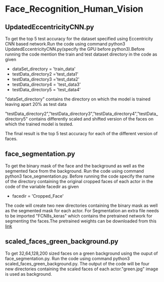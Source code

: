 # Face_Recognition_Human_Vision

## UpdatedEccentricityCNN.py 
To get the top 5 test accuracy for the dataset specified using Eccentricity CNN based network.Run the code using command python3 UpdatedEccentricityCNN.py(specify the GPU before python3).Before running the code mention the train and test dataset directory in the code as given
- dataSet_directory = 'train_data'
- testData_directory2 ='test_data1'
- testData_directory3 ='test_data2'
- testData_directory4 = 'test_data3'
- testData_directory5 = 'test_data4'                             
  
"dataSet_directory" contains the directory on which the model is trained leaving apart 20% as test data

"testData_directory2","testData_directory3","testData_directory4","testData_directory5" contains differently scaled and shifted  version of the faces on which the trained model is tested.

The final result is the top 5 test accuracy for each of the different version of faces.

## face_segmentation.py
To get the binary mask of the face and the background as well as the segmented face from the background. Run the code using command python3 face_segmentation.py. Before running the code specify the name of the directory containing the original cropped faces of each actor in the code of the variable facedir as given
- facedir = 'Cropped_Face'

The code will create two new directories containing the binary mask as well as the segmented mask for each actor.
For Segmentation an extra file needs to be imported "FCN8s_keras" which contains the pretrained network for segmenting the faces.The pretrained weights can be downloaded from this [link](https://drive.google.com/ucid=1alyR6uv4CHt1WhykiQIiK5MZir7HSOUU&export=download) 

## scaled_faces_green_background.py
To get 32,64,128,200 sized faces on a green background using the ouput of face_segmentation.py. Run the code using command python3 scaled_faces_green_background.py. The output of the code will be four new directories containing the scaled faces of each actor."green.jpg" image is used as background.
